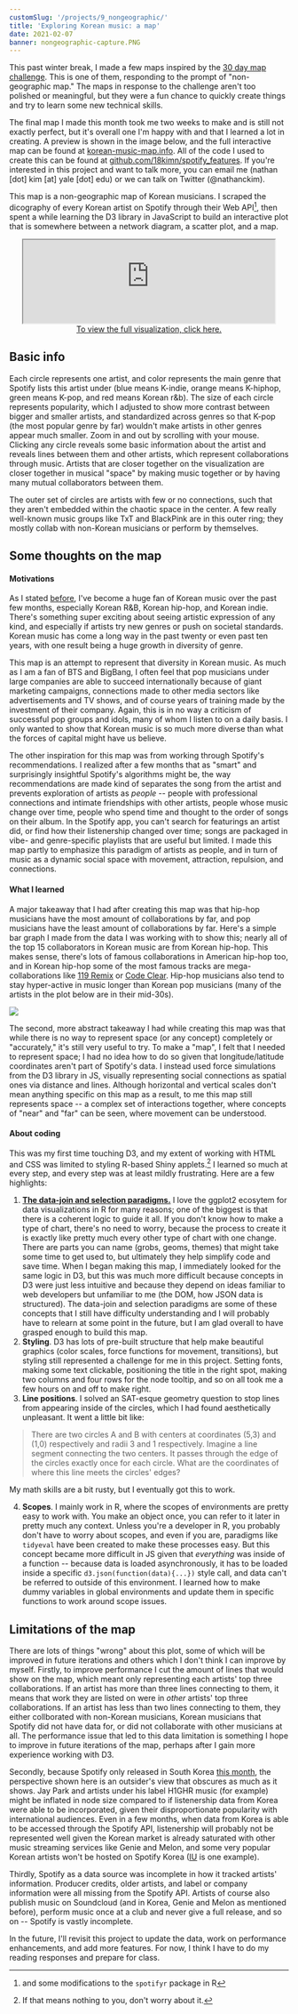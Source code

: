 ```yaml
---
customSlug: '/projects/9_nongeographic/'
title: 'Exploring Korean music: a map'
date: 2021-02-07
banner: nongeographic-capture.PNG
---
```


This past winter break, I made a few maps inspired by the [30 day map challenge](https://github.com/tjukanovt/30DayMapChallenge). This is one of them, responding to the prompt of "non-geographic map." The maps in response to the challenge aren't too polished or meaningful, but they were a fun chance to quickly create things and try to learn some new technical skills.

The final map I made this month took me two weeks to make and is still not exactly perfect, but it's overall one I'm happy with and that I learned a lot in creating. A preview is shown in the image below, and the full interactive map can be found at [korean-music-map.info](https://korean-music-map.info). All of the code I used to create this can be found at [github.com/18kimn/spotify_features](https://github.com/18kimn/spotify_features). If you're interested in this project and want to talk more, you can email me (nathan [dot] kim [at] yale [dot] edu) or we can talk on Twitter (@nathanckim).

This map is a non-geographic map of Korean musicians. I scraped the dicography of every Korean artist on Spotify through their Web API[^1], then spent a while learning the D3 library in JavaScript to build an interactive plot that is somewhere between a network diagram, a scatter plot, and a map.

<p align="center">
  <iframe src="https://korean-music-map.info//" width="90%" height={800} style={{border: 0}}></iframe>
  <br />
  <a href="https://korean-music-map.info"> To view the full visualization, click here.</a>
</p>

## Basic info

Each circle represents one artist, and color represents the main genre that Spotify lists this artist under (blue means K-indie, orange means K-hiphop, green means K-pop, and red means Korean r&b). The size of each circle represents popularity, which I adjusted to show more contrast between bigger and smaller artists, and standardized across genres so that K-pop (the most popular genre by far) wouldn't make artists in other genres appear much smaller. Zoom in and out by scrolling with your mouse. Clicking any circle reveals some basic information about the artist and reveals lines between them and other artists, which represent collaborations through music. Artists that are closer together on the visualization are closer together in musical "space" by making music together or by having many mutual collaborators between them.

The outer set of circles are artists with few or no connections, such that they aren't embedded within the chaotic space in the center. A few really well-known music groups like TxT and BlackPink are in this outer ring; they mostly collab with non-Korean musicians or perform by themselves.

## Some thoughts on the map

#### Motivations

As I stated [before](https://nathankim.name/projects/map_month/7_newtool/), I've become a huge fan of Korean music over the past few months, especially Korean R&B, Korean hip-hop, and Korean indie. There's something super exciting about seeing artistic expression of any kind, and especially if artists try new genres or push on societal standards. Korean music has come a long way in the past twenty or even past ten years, with one result being a huge growth in diversity of genre.

This map is an attempt to represent that diversity in Korean music. As much as I am a fan of BTS and BigBang, I often feel that pop musicians under large companies are able to succeed internationally because of giant marketing campaigns, connections made to other media sectors like advertisements and TV shows, and of course years of training made by the investment of their company. Again, this is in no way a criticism of successful pop groups and idols, many of whom I listen to on a daily basis. I only wanted to show that Korean music is so much more diverse than what the forces of capital might have us believe.

The other inspiration for this map was from working through Spotify's recommendations. I realized after a few months that as "smart" and surprisingly insightful Spotify's algorithms might be, the way recommendations are made kind of separates the song from the artist and prevents exploration of artists as _people_ -- people with professional connections and intimate friendships with other artists, people whose music change over time, people who spend time and thought to the order of songs on their album. In the Spotify app, you can't search for featurings an artist did, or find how their listenership changed over time; songs are packaged in vibe- and genre-specific playlists that are useful but limited. I made this map partly to emphasize this paradigm of artists as people, and in turn of music as a dynamic social space with movement, attraction, repulsion, and connections.

#### What I learned

A major takeaway that I had after creating this map was that hip-hop musicians have the most amount of collaborations by far, and pop musicians have the least amount of collaborations by far. Here's a simple bar graph I made from the data I was working with to show this; nearly all of the top 15 collaborators in Korean music are from Korean hip-hop. This makes sense, there's lots of famous collaborations in American hip-hop too, and in Korean hip-hop some of the most famous tracks are mega-collaborations like [119 Remix](https://open.spotify.com/track/6Y0VCyjVZ7waMVgDMJffu4?si=nr1eegHCRgeAH4vfVeOgpA) or [Code Clear](https://open.spotify.com/track/6Mf7T0kJOuxTop2AE9L0Sc?si=6K-B7-LVShefHn8wfGeISA). Hip-hop musicians also tend to stay hyper-active in music longer than Korean pop musicians (many of the artists in the plot below are in their mid-30s).

![](most_songs.png)

The second, more abstract takeaway I had while creating this map was that while there is no way to represent space (or any concept) completely or "accurately," it's still very useful to try. To make a "map", I felt that I needed to represent space; I had no idea how to do so given that longitude/latitude coordinates aren't part of Spotify's data. I instead used force simulations from the D3 library in JS, visually representing social connections as spatial ones via distance and lines. Although horizontal and vertical scales don't mean anything specific on this map as a result, to me this map still represents space -- a complex set of interactions together, where concepts of "near" and "far" can be seen, where movement can be understood.

#### About coding

This was my first time touching D3, and my extent of working with HTML and CSS was limited to styling R-based Shiny applets.[^2] I learned so much at every step, and every step was at least mildly frustrating. Here are a few highlights:

1. **[The data-join and selection paradigms.](https://bost.ocks.org/mike/join/)** I love the ggplot2 ecosytem for data visualizations in R for many reasons; one of the biggest is that there is a coherent logic to guide it all. If you don't know how to make a type of chart, there's no need to worry, because the process to create it is exactly like pretty much every other type of chart with one change. There are parts you can name (grobs, geoms, themes) that might take some time to get used to, but ultimately they help simplify code and save time. When I began making this map, I immediately looked for the same logic in D3, but this was much more difficult because concepts in D3 were just less intuitive and because they depend on ideas familiar to web developers but unfamiliar to me (the DOM, how JSON data is structured). The data-join and selection paradigms are some of these concepts that I still have difficulty understanding and I will probably have to relearn at some point in the future, but I am glad overall to have grasped enough to build this map.
2. **Styling**. D3 has lots of pre-built structure that help make beautiful graphics (color scales, force functions for movement, transitions), but styling still represented a challenge for me in this project. Setting fonts, making some text clickable, positioning the title in the right spot, making two columns and four rows for the node tooltip, and so on all took me a few hours on and off to make right.
3. **Line positions**. I solved an SAT-esque geometry question to stop lines from appearing inside of the circles, which I had found aesthetically unpleasant. It went a little bit like:

> There are two circles A and B with centers at coordinates (5,3) and (1,0) respectively and radii 3 and 1 respectively. Imagine a line segment connecting the two centers. It passes through the edge of the circles exactly once for each circle. What are the coordinates of where this line meets the circles' edges?

My math skills are a bit rusty, but I eventually got this to work.

4. **Scopes**. I mainly work in R, where the scopes of environments are pretty easy to work with. You make an object once, you can refer to it later in pretty much any context. Unless you're a developer in R, you probably don't have to worry about scopes, and even if you are, paradigms like `tidyeval` have been created to make these processes easy. But this concept became more difficult in JS given that _everything_ was inside of a function -- because data is loaded asynchronously, it has to be loaded inside a specific `d3.json(function(data){...})` style call, and data can't be referred to outside of this environment. I learned how to make dummy variables in global environments and update them in specific functions to work around scope issues.

## Limitations of the map

There are lots of things "wrong" about this plot, some of which will be improved in future iterations and others which I don't think I can improve by myself. Firstly, to improve performance I cut the amount of lines that would show on the map, which meant only representing each artists' top three collaborations. If an artist has more than three lines connecting to them, it means that work they are listed on were in _other_ artists' top three collaborations. If an artist has less than two lines connecting to them, they either collborated with non-Korean musicians, Korean musicians that Spotify did not have data for, or did not collaborate with other musicians at all. The performance issue that led to this data limitation is something I hope to improve in future iterations of the map, perhaps after I gain more experience working with D3.

Secondly, because Spotify only released in South Korea [this month](https://newsroom.spotify.com/2021-02-01/spotify-launches-in-south-korea/), the perspective shown here is an outsider's view that obscures as much as it shows. Jay Park and artists under his label H1GHR music (for example) might be inflated in node size compared to if listenership data from Korea were able to be incorporated, given their disproportionate popularity with international audiences. Even in a few months, when data from Korea is able to be accessed through the Spotify API, listenership will probably not be represented well given the Korean market is already saturated with other music streaming services like Genie and Melon, and some very popular Korean artists won't be hosted on Spotify Korea ([IU](https://hypebae.com/2021/2/spotify-korea-launch-without-iu-zico-monsta-x-kakao-m-k-pop-music-streaming-service-info) is one example).

Thirdly, Spotify as a data source was incomplete in how it tracked artists' information. Producer credits, older artists, and label or company information were all missing from the Spotify API. Artists of course also publish music on Soundcloud (and in Korea, Genie and Melon as mentioned before), perform music once at a club and never give a full release, and so on -- Spotify is vastly incomplete.

In the future, I'll revisit this project to update the data, work on performance enhancements, and add more features. For now, I think I have to do my reading responses and prepare for class.

[^1]: and some modifications to the `spotifyr` package in R
[^2]: If that means nothing to you, don't worry about it.
